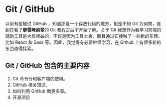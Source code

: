 # Git / GitHub

以前有接触过 GitHub ，知道那是一个存放代码的地方，但是不知 Git 为何物，直到在看了**廖雪峰前辈**的 Git 教程之后才开始了解。关于 Git 我想作为我学习前端的辅助工具是大有裨益的，不仅是因为工具本身，而且通过它接触了一些新的东西，比如 React 和 Sass 等。因此，我觉得有必要继续学习，在 Github 上有很多新的东西值得探索。

## Git / GitHub 包含的主要内容

1. Git 命令行和客户端的使用。
2. GitHub 相关知识。
3. 如何利用 GitHub 做更多事。
4. 开源项目
